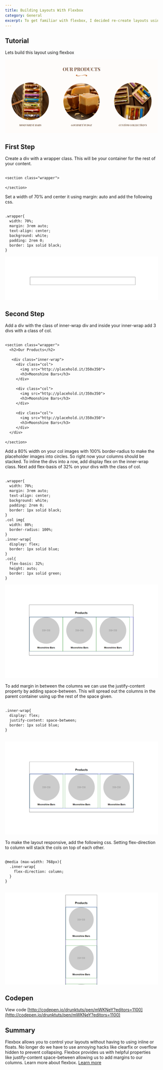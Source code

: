 ```yaml
---
title: Building Layouts With Flexbox
category: General
excerpt: To get familiar with flexbox, I decided re-create layouts using flexbox...
---
```


## Tutorial

Lets build this layout using flexbox

![alt text](/assets/chocolate-moon-shine-layout-1.png "fart")

## First Step

Create a div with a wrapper class. This will be your container for the rest of your content.

~~~~~~~~~~~~~~~~~~~~~~~~~

<section class="wrapper">

</section>

~~~~~~~~~~~~~~~~~~~~~~~~~

Set a width of 70% and center it using margin: auto and add the following css.

~~~~~~~~~~~~~~~~~~~~~~~~~

.wrapper{
  width: 70%;
  margin: 3rem auto;
  text-align: center;
  background: white;
  padding: 2rem 0;
  border: 1px solid black;
}

~~~~~~~~~~~~~~~~~~~~~~~~~

![alt text](/assets/chocolate-moon-shine-layout-step-1.png "fart")


## Second Step
Add a div with the class of inner-wrap div and inside your inner-wrap add 3 divs with a class of col.
~~~~~~~~~~~~~~~~~~~~~~~~~

<section class="wrapper">
  <h2>Our Products</h2>

   <div class="inner-wrap">
     <div class="col">
       <img src="http://placehold.it/350x350">
       <h3>Moonshine Bars</h3>
     </div>

     <div class="col">
       <img src="http://placehold.it/350x350">
       <h3>Moonshine Bars</h3>
     </div>

     <div class="col">
       <img src="http://placehold.it/350x350">
       <h3>Moonshine Bars</h3>
     </div>
  </div>

</section>

~~~~~~~~~~~~~~~~~~~~~~~~~

Add a 80% width on your col images with 100% border-radius to make the placeholder images into circles.
So right now your columns should be stacked. To inline the divs into a row, add display flex on the inner-wrap class. Next add flex-basis of 32% on your divs with the class of col.

~~~~~~~~~~~~~~~~~~~~~~~~~

.wrapper{
  width: 70%;
  margin: 3rem auto;
  text-align: center;
  background: white;
  padding: 2rem 0;
  border: 1px solid black;
}
.col img{
  width: 80%;
  border-radius: 100%;
}
.inner-wrap{
  display: flex;
  border: 1px solid blue;
}
.col{
  flex-basis: 32%;
  height: auto;
  border: 1px solid green;
}

~~~~~~~~~~~~~~~~~~~~~~~~~
![alt text](/assets/chocolate-moon-shine-layout-step-2.png "fart")

To add margin in between the columns we can use the justify-content property by adding space-between. This will spread out the columns in the parent container using up the rest of the space given.

~~~~~~~~~~~~~~~~~~~~~~~~~

.inner-wrap{
  display: flex;
  justify-content: space-between;
  border: 1px solid blue;
}


~~~~~~~~~~~~~~~~~~~~~~~~~

![alt text](/assets/chocolate-moon-shine-layout-step-3.png "fart")

To make the layout responsive, add the following css.
Setting flex-direction to column will stack the cols on top of each other.

~~~~~~~~~~~~~~~~~~~~~~~~~

@media (max-width: 768px){
  .inner-wrap{
    flex-direction: column;
  }
}


~~~~~~~~~~~~~~~~~~~~~~~~~


![alt text](/assets/chocolate-moon-shine-layout-step-4.png "fart")

## Codepen

View code [http://codepen.io/drunktuts/pen/mWKNeY?editors=1100](http://codepen.io/drunktuts/pen/mWKNeY?editors=1100)

## Summary

Flexbox allows you to control your layouts without having to using inline or floats. No longer do we have to use annoying hacks like clearfix or overflow hidden to prevent collapsing. Flexbox provides us with helpful properties like justify-content space-between allowing us to add margins to our columns. Learn more about flexbox. [Learn more](https://css-tricks.com/snippets/css/a-guide-to-flexbox/)
